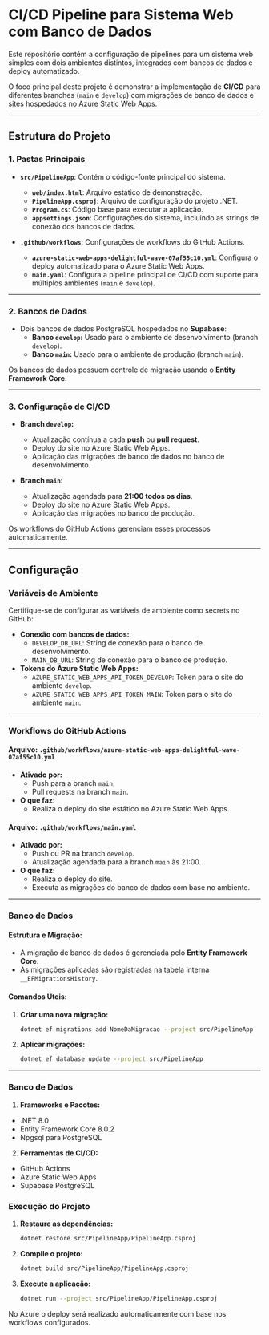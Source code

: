 # **CI/CD Pipeline para Sistema Web com Banco de Dados**

Este repositório contém a configuração de pipelines para um sistema web simples com dois ambientes distintos, integrados com bancos de dados e deploy automatizado. 

O foco principal deste projeto é demonstrar a implementação de **CI/CD** para diferentes branches (`main` e `develop`) com migrações de banco de dados e sites hospedados no Azure Static Web Apps.

---

## **Estrutura do Projeto**

### **1. Pastas Principais**

- **`src/PipelineApp`**: Contém o código-fonte principal do sistema. 
  - **`web/index.html`**: Arquivo estático de demonstração.
  - **`PipelineApp.csproj`**: Arquivo de configuração do projeto .NET.
  - **`Program.cs`**: Código base para executar a aplicação.
  - **`appsettings.json`**: Configurações do sistema, incluindo as strings de conexão dos bancos de dados.

- **`.github/workflows`**: Configurações de workflows do GitHub Actions.
  - **`azure-static-web-apps-delightful-wave-07af55c10.yml`**: Configura o deploy automatizado para o Azure Static Web Apps.
  - **`main.yaml`**: Configura a pipeline principal de CI/CD com suporte para múltiplos ambientes (`main` e `develop`).

---

### **2. Bancos de Dados**
- Dois bancos de dados PostgreSQL hospedados no **Supabase**:
  - **Banco `develop`:** Usado para o ambiente de desenvolvimento (branch `develop`).
  - **Banco `main`:** Usado para o ambiente de produção (branch `main`).

Os bancos de dados possuem controle de migração usando o **Entity Framework Core**.

---

### **3. Configuração de CI/CD**

- **Branch `develop`:**
  - Atualização contínua a cada **push** ou **pull request**.
  - Deploy do site no Azure Static Web Apps.
  - Aplicação das migrações de banco de dados no banco de desenvolvimento.

- **Branch `main`:**
  - Atualização agendada para **21:00 todos os dias**.
  - Deploy do site no Azure Static Web Apps.
  - Aplicação das migrações no banco de produção.

Os workflows do GitHub Actions gerenciam esses processos automaticamente.

---

## **Configuração**

### **Variáveis de Ambiente**
Certifique-se de configurar as variáveis de ambiente como secrets no GitHub:
- **Conexão com bancos de dados:**
  - `DEVELOP_DB_URL`: String de conexão para o banco de desenvolvimento.
  - `MAIN_DB_URL`: String de conexão para o banco de produção.
- **Tokens do Azure Static Web Apps:**
  - `AZURE_STATIC_WEB_APPS_API_TOKEN_DEVELOP`: Token para o site do ambiente `develop`.
  - `AZURE_STATIC_WEB_APPS_API_TOKEN_MAIN`: Token para o site do ambiente `main`.

---

### **Workflows do GitHub Actions**
#### Arquivo: `.github/workflows/azure-static-web-apps-delightful-wave-07af55c10.yml`
- **Ativado por:**
  - Push para a branch `main`.
  - Pull requests na branch `main`.
- **O que faz:**
  - Realiza o deploy do site estático no Azure Static Web Apps.

#### Arquivo: `.github/workflows/main.yaml`
- **Ativado por:**
  - Push ou PR na branch `develop`.
  - Atualização agendada para a branch `main` às 21:00.
- **O que faz:**
  - Realiza o deploy do site.
  - Executa as migrações do banco de dados com base no ambiente.

---

### **Banco de Dados**
#### Estrutura e Migração:
- A migração de banco de dados é gerenciada pelo **Entity Framework Core**.
- As migrações aplicadas são registradas na tabela interna `__EFMigrationsHistory`.

#### Comandos Úteis:
1. **Criar uma nova migração:**
   ```bash
   dotnet ef migrations add NomeDaMigracao --project src/PipelineApp
2. **Aplicar migrações:**
   ```bash
   dotnet ef database update --project src/PipelineApp

---


### **Banco de Dados**
1. **Frameworks e Pacotes:**
- .NET 8.0
- Entity Framework Core 8.0.2
- Npgsql para PostgreSQL
2. **Ferramentas de CI/CD:**
- GitHub Actions
- Azure Static Web Apps
- Supabase PostgreSQL


### **Execução do Projeto**
1. **Restaure as dependências:**
   ```bash
   dotnet restore src/PipelineApp/PipelineApp.csproj
2. **Compile o projeto:**
   ```bash
   dotnet build src/PipelineApp/PipelineApp.csproj
3. **Execute a aplicação:**
   ```bash
   dotnet run --project src/PipelineApp/PipelineApp.csproj


No Azure o deploy será realizado automaticamente com base nos workflows configurados.
